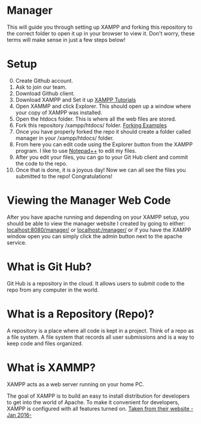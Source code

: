# Manager
This will guide you through setting up XAMPP and forking this repository to the correct folder to open it up in your browser to view it. Don't worry, these terms will make sense in just a few steps below!

# Setup
0. Create Github account.
1. Ask to join our team.
2. Download Github client.
3. Download XAMPP and Set it up [XAMPP Tutorials](https://www.youtube.com/results?search_query=setting+up+xampp+on+windows)
4. Open XAMMP and click Explorer. This should open up a window where your copy of XAMPP was installed.
5. Open the htdocs folder. This is where all the web files are stored.
6. Fork this repository /xampp/htdocs/ folder. [Forking Examples](https://www.youtube.com/results?search_query=setting+up+git+repository)
7. Once you have properly forked the repo it should create a folder called manager in your /xampp/htdocs/ folder.
8. From here you can edit code using the Explorer button from the XAMPP program. I like to use [Notepad++](https://notepad-plus-plus.org/download/) to edit my files.
9. After you edit your files, you can go to your Git Hub client and commit the code to the repo.
10. Once that is done, it is a joyous day! Now we can all see the files you submitted to the repo! Congratulations!

# Viewing the Manager Web Code
After you have apache running and depending on your XAMPP setup, you should be able to view the manager website I created by going to either:
[localhost:8080/manager/](http://localhost:8080/manager/) or [localhost:/manager/](http://localhost/manager/) or if you have the XAMPP window open you can simply click the admin button next to the apache service.

# What is Git Hub?
Git Hub is a repository in the cloud. It allows users to submit code to the repo from any computer in the world.

# What is a Repository (Repo)?
A repository is a place where all code is kept in a project. Think of a repo as a file system. A file system that records all user submissions and is a way to keep code and files organized.

# What is XAMMP?
XAMPP acts as a web server running on your home PC.

The goal of XAMPP is to build an easy to install distribution for developers to get into the world of Apache. To make it convenient for developers, XAMPP is configured with all features turned on. [Taken from their website -Jan 2016-](https://www.apachefriends.org/about.html)
